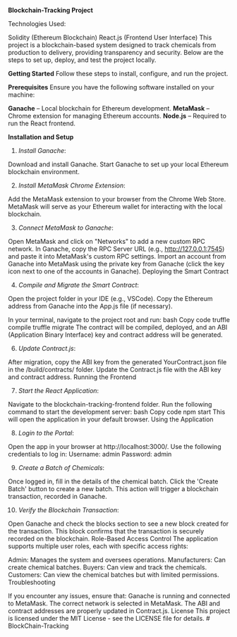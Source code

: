 **Blockchain-Tracking Project**

Technologies Used:

Solidity (Ethereum Blockchain)
React.js (Frontend User Interface)
This project is a blockchain-based system designed to track chemicals from production to delivery, providing transparency and security. Below are the steps to set up, deploy, and test the project locally.

**Getting Started**
Follow these steps to install, configure, and run the project.

**Prerequisites**
Ensure you have the following software installed on your machine:

**Ganache** – Local blockchain for Ethereum development.
**MetaMask** – Chrome extension for managing Ethereum accounts.
**Node.js** – Required to run the React frontend.

**Installation and Setup**

1. _Install Ganache_:

Download and install Ganache.
Start Ganache to set up your local Ethereum blockchain environment.

2. _Install MetaMask Chrome Extension_:

Add the MetaMask extension to your browser from the Chrome Web Store.
MetaMask will serve as your Ethereum wallet for interacting with the local blockchain.

3. _Connect MetaMask to Ganache_:

Open MetaMask and click on "Networks" to add a new custom RPC network.
In Ganache, copy the RPC Server URL (e.g., http://127.0.0.1:7545) and paste it into MetaMask's custom RPC settings.
Import an account from Ganache into MetaMask using the private key from Ganache (click the key icon next to one of the accounts in Ganache).
Deploying the Smart Contract

4. _Compile and Migrate the Smart Contract_:

Open the project folder in your IDE (e.g., VSCode).
Copy the Ethereum address from Ganache into the App.js file (if necessary).

In your terminal, navigate to the project root and run:
bash
Copy code
truffle compile
truffle migrate
The contract will be compiled, deployed, and an ABI (Application Binary Interface) key and contract address will be generated.

6. _Update Contract.js_:

After migration, copy the ABI key from the generated YourContract.json file in the /build/contracts/ folder.
Update the Contract.js file with the ABI key and contract address.
Running the Frontend

7. _Start the React Application_:

Navigate to the blockchain-tracking-frontend folder.
Run the following command to start the development server:
bash
Copy code
npm start
This will open the application in your default browser.
Using the Application

8. _Login to the Portal_:

Open the app in your browser at http://localhost:3000/.
Use the following credentials to log in:
Username: admin
Password: admin

9. _Create a Batch of Chemicals_:

Once logged in, fill in the details of the chemical batch.
Click the 'Create Batch' button to create a new batch.
This action will trigger a blockchain transaction, recorded in Ganache.

10. _Verify the Blockchain Transaction_:

Open Ganache and check the blocks section to see a new block created for the transaction.
This block confirms that the transaction is securely recorded on the blockchain.
Role-Based Access Control
The application supports multiple user roles, each with specific access rights:

Admin: Manages the system and oversees operations.
Manufacturers: Can create chemical batches.
Buyers: Can view and track the chemicals.
Customers: Can view the chemical batches but with limited permissions.
Troubleshooting

If you encounter any issues, ensure that:
Ganache is running and connected to MetaMask.
The correct network is selected in MetaMask.
The ABI and contract addresses are properly updated in Contract.js.
License
This project is licensed under the MIT License - see the LICENSE file for details.
#   B l o c k C h a i n - T r a c k i n g  
 